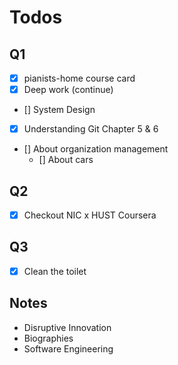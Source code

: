 # Todos

## Q1

- [x] pianists-home course card
- [x] Deep work (continue)
- [] System Design
- [x] Understanding Git Chapter 5 & 6
- [] About organization management
  - [] About cars

## Q2

- [x] Checkout NIC x HUST Coursera

## Q3

- [x] Clean the toilet

## Notes

- Disruptive Innovation
- Biographies
- Software Engineering
